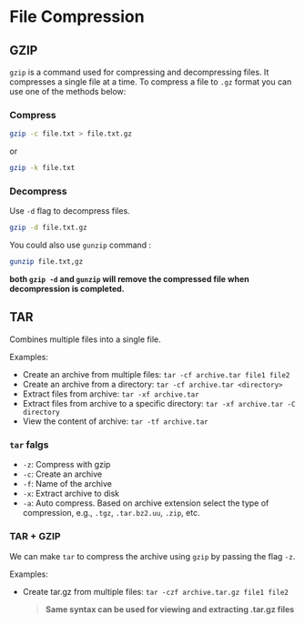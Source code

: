 # File Compression

## GZIP

`gzip` is a command used for compressing and decompressing files. It compresses a single file at a time. To compress a file to `.gz` format you can use one of the methods below:

### Compress

```bash
gzip -c file.txt > file.txt.gz
```

or

```bash
gzip -k file.txt
```

### Decompress

Use `-d` flag to decompress files.

```bash
gzip -d file.txt.gz
```

You could also use `gunzip` command :

```bash
gunzip file.txt,gz
```

**both `gzip -d` and `gunzip` will remove the compressed file when decompression is completed.**

## TAR

Combines multiple files into a single file.

Examples:

- Create an archive from multiple files: `tar -cf archive.tar file1 file2`
- Create an archive from a directory: `tar -cf archive.tar <directory>`
- Extract files from archive: `tar -xf archive.tar`
- Extract files from archive to a specific directory: `tar -xf archive.tar -C directory`
- View the content of archive: `tar -tf archive.tar`

### `tar` falgs

- `-z`: Compress with gzip
- `-c`: Create an archive
- `-f`: Name of the archive
- `-x`: Extract archive to disk
- `-a`: Auto compress. Based on archive extension select the type of compression, e.g., `.tgz`, `.tar.bz2.uu`, `.zip`, etc.

### TAR + GZIP

We can make `tar` to compress the archive using `gzip` by passing the flag `-z`.

Examples:

- Create tar.gz from multiple files: `tar -czf archive.tar.gz file1 file2`
  > **Same syntax can be used for viewing and extracting .tar.gz files**
